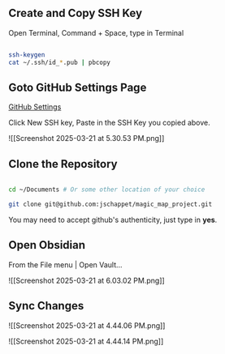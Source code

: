 
## Create and Copy SSH Key

Open Terminal, Command + Space, type in Terminal 

```bash

ssh-keygen
cat ~/.ssh/id_*.pub | pbcopy


```


## Goto GitHub Settings Page 

[GitHub Settings](https://github.com/settings/keys)

Click New SSH key, Paste in the SSH Key you copied above.

![[Screenshot 2025-03-21 at 5.30.53 PM.png]]
## Clone the Repository

```bash 

cd ~/Documents # Or some other location of your choice

git clone git@github.com:jschappet/magic_map_project.git


```

You may need to accept github's authenticity, just type in **yes**.

## Open Obsidian 

From the File menu | Open Vault... 

![[Screenshot 2025-03-21 at 6.03.02 PM.png]]


## Sync Changes 
![[Screenshot 2025-03-21 at 4.44.06 PM.png]]

![[Screenshot 2025-03-21 at 4.44.14 PM.png]]

